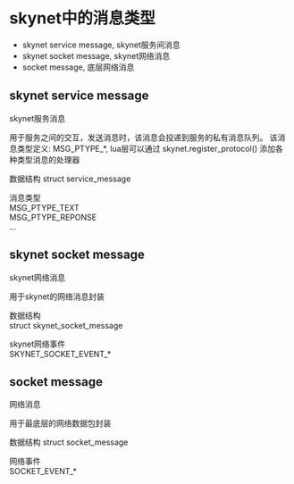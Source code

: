 # skynet中的消息类型

* skynet service message, skynet服务间消息
* skynet socket message, skynet网络消息
* socket message, 底层网络消息

## skynet service message
skynet服务消息

用于服务之间的交互，发送消息时，该消息会投递到服务的私有消息队列。
该消息类型定义: MSG_PTYPE_*, lua层可以通过 skynet.register_protocol() 添加各种类型消息的处理器

数据结构
struct service_message

消息类型  
MSG_PTYPE_TEXT  
MSG_PTYPE_REPONSE  
...

## skynet socket message
skynet网络消息

用于skynet的网络消息封装

数据结构  
struct skynet_socket_message

skynet网络事件  
SKYNET_SOCKET_EVENT_*  

## socket message
网络消息

用于最底层的网络数据包封装

数据结构
struct socket_message

网络事件  
SOCKET_EVENT_*

